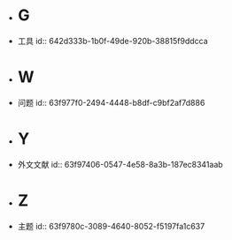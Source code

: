 - # G
- 工具
  id:: 642d333b-1b0f-49de-920b-38815f9ddcca
- # W
- 问题
  id:: 63f977f0-2494-4448-b8df-c9bf2af7d886
- # Y
- 外文文献
  id:: 63f97406-0547-4e58-8a3b-187ec8341aab
- # Z
- 主题
  id:: 63f9780c-3089-4640-8052-f5197fa1c637
